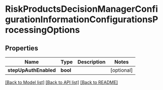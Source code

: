 # RiskProductsDecisionManagerConfigurationInformationConfigurationsProcessingOptions

## Properties
Name | Type | Description | Notes
------------ | ------------- | ------------- | -------------
**stepUpAuthEnabled** | **bool** |  | [optional] 

[[Back to Model list]](../README.md#documentation-for-models) [[Back to API list]](../README.md#documentation-for-api-endpoints) [[Back to README]](../README.md)


